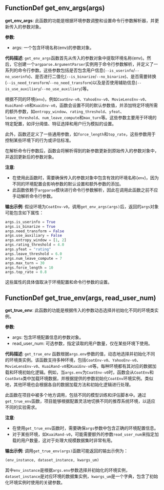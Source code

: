 ## FunctionDef get_env_args(args)
**get_env_args**: 此函数的功能是根据环境参数调整和设置命令行参数解析器，并更新传入的参数对象。

**参数**:
- args: 一个包含环境名称(env)的参数对象。

**代码描述**:
`get_env_args`函数首先从传入的参数对象中提取环境名称(env)。然后，它创建一个`argparse.ArgumentParser`实例用于命令行参数解析，并定义了一系列的命令行参数。这些参数包括是否包含用户信息(`--is_userinfo`/`--no_userinfo`)、是否进行二值化(`--is_binarize`/`--no_binarize`)、是否需要转换(`--is_need_transform`/`--no_need_transform`)以及是否使用辅助信息(`--is_use_auxiliary`/`--no_use_auxiliary`)等。

根据不同的环境(`env`)，例如`CoatEnv-v0`、`YahooEnv-v0`、`MovieLensEnv-v0`、`KuaiRand-v0`和`KuaiEnv-v0`，函数会设置不同的默认参数值，并添加特定环境所需的额外参数，如`entropy_window`、`rating_threshold`、`yfeat`、`leave_threshold`、`num_leave_compute`和`max_turn`等。这些参数主要用于环境的特定配置，如评分阈值、特征选择和用户行为模拟的设置。

此外，函数还定义了一些通用参数，如`force_length`和`top_rate`，这些参数用于控制某些环境下的行为或评估标准。

在解析命令行参数后，函数会将解析得到的新参数更新到原始传入的参数对象中，并返回更新后的参数对象。

**注意**:
- 在使用此函数时，需要确保传入的参数对象中包含有效的环境名称(`env`)，因为不同的环境配置会影响参数的默认设置和额外参数的添加。
- 此函数依赖于`argparse`模块进行命令行参数解析，因此在调用此函数之前不应手动解析命令行参数。

**输出示例**:
假设环境为`CoatEnv-v0`，调用`get_env_args(args)`后，返回的`args`对象可能包含如下属性：
```python
args.is_userinfo = True
args.is_binarize = True
args.need_transform = False
args.use_auxiliary = False
args.entropy_window = [1, 2]
args.rating_threshold = 4.0
args.yfeat = "rating"
args.leave_threshold = 6.0
args.num_leave_compute = 7
args.max_turn = 30
args.force_length = 10
args.top_rate = 0.8
```
这些属性的具体值取决于环境配置和命令行参数的设置。
## FunctionDef get_true_env(args, read_user_num)
**get_true_env**: 此函数的功能是根据传入的参数动态选择并初始化不同的环境类实例。

**参数**:
- args: 包含环境配置信息的参数对象。
- read_user_num: 可选参数，指定读取的用户数量，仅在某些环境下使用。

**代码描述**:
`get_true_env` 函数根据`args.env`参数的值，动态地选择并初始化不同的环境类实例。该函数支持多种环境，包括`CoatEnv-v0`、`YahooEnv-v0`、`MovieLensEnv-v0`、`KuaiRand-v0`和`KuaiEnv-v0`等。每种环境都有其对应的数据加载和环境初始化逻辑。例如，当`args.env`为`CoatEnv-v0`时，函数会从`CoatEnv`和`CoatData`类中加载环境数据，并根据提供的参数初始化`CoatEnv`环境实例。类似地，其他环境也会根据各自的数据加载方法和初始化逻辑进行处理。

此函数在项目中被多个地方调用，包括不同的模型训练和评估脚本中。通过`get_true_env`函数，项目能够根据配置灵活地切换不同的推荐系统环境，以适应不同的实验需求。

**注意**:
- 在使用`get_true_env`函数时，需要确保`args`参数中包含正确的环境配置信息。
- 对于某些环境，如`KuaiRand-v0`，可能需要额外的参数`read_user_num`来指定加载的用户数量，这对于处理大规模数据集时非常有用。

**输出示例**:
调用`get_true_env(args)`函数可能返回的输出示例为：
```python
(env_instance, dataset_instance, kwargs_um)
```
其中`env_instance`是根据`args.env`参数选择并初始化的环境实例，`dataset_instance`是对应环境的数据集实例，`kwargs_um`是一个字典，包含了初始化环境实例时使用的关键参数。

